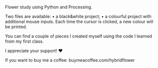 Flower study using Python and Processing.

Two files are available:
	• a black&white project;
	• a colourful project with additional mouse inputs. Each time the cursor is clicked, a new colour will be printed.

You can find a couple of pieces I created myself using the code I learned from my first class.

I appreciate your support! ♥

If you want to buy me a coffee:
buymeacoffee.com/hybridflower
